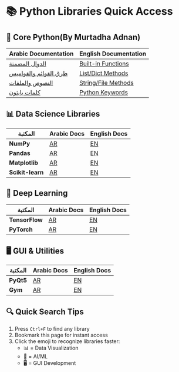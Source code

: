 # 📚 Python Libraries Quick Access

## 📂 Core Python(By Murtadha Adnan)
| Arabic Documentation | English Documentation |
|----------------------|-----------------------|
| [الدوال المضمنة](Built-in_functions_(AR).md) | [Built-in Functions](Built-in_functions_(EN).md) |
| [طرق القوائم والقواميس](Methods_of_(Lists,_Dicts,_Sets_(AR).md)) | [List/Dict Methods](Methods_of_(Lists,_Dicts,_Sets_(EN).md)) |
| [النصوص والملفات](Methods_of_(String,_File)_(AR).md) | [String/File Methods](Methods_of_(String,_File)_(EN).md) |
| [كلمات بايثون](Python_Keywords_(AR).md) | [Python Keywords](Python_Keywords_(EN).md) |

## 📊 Data Science Libraries
| المكتبة | Arabic Docs | English Docs |
|---------|------------|--------------|
| **NumPy** | [AR](Numpy_(AR).md) | [EN](Numpy_(EN).md) |
| **Pandas** | [AR](Pandas_(AR).md) | [EN](Pandas_(EN).md) |
| **Matplotlib** | [AR](Matplotlib_(AR).md) | [EN](Matplotlib_(EN).md) |
| **Scikit-learn** | [AR](Scikit-learn_(AR).md) | [EN](Scikit-learn_(EN).md) |

## 🧠 Deep Learning
| المكتبة | Arabic Docs | English Docs |
|---------|------------|--------------|
| **TensorFlow** | [AR](Tensorflow_(AR).md) | [EN](Tensorflow_(EN).md) |
| **PyTorch** | [AR](Pytorch_(AR).md) | [EN](Pytorch_(EN).md) |

## 🖥️ GUI & Utilities
| المكتبة | Arabic Docs | English Docs |
|---------|------------|--------------|
| **PyQt5** | [AR](PyQt5_(AR).md) | [EN](PyQt5_(EN).md) |
| **Gym** | [AR](Gym_(AR).md) | [EN](Gym_(EN).md) |

## 🔍 Quick Search Tips
1. Press `Ctrl+F` to find any library
2. Bookmark this page for instant access
3. Click the emoji to recognize libraries faster:
   - 📊 = Data Visualization
   - 🧠 = AI/ML
   - 🖥️ = GUI Development